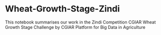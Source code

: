 # Wheat-Growth-Stage-Zindi
This notebook summarises our work in the Zindi Competition CGIAR Wheat Growth Stage Challenge by CGIAR Platform for Big Data in Agriculture
